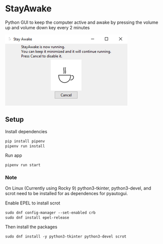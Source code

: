 # StayAwake
Python GUI to keep the computer active and awake by pressing the volume up and volume down key every 2 minutes

![App](images/app.png)

## Setup
Install dependencies
```
pip install pipenv
pipenv run install
```

Run app
```
pipenv run start
```

### Note
On Linux (Currently using Rocky 9) python3-tkinter, python3-devel, and scrot need to be installed for as dependences for pyautogui.

Enable EPEL to install scrot
```
sudo dnf config-manager --set-enabled crb
sudo dnf install epel-release
```
Then install the packages
```
sudo dnf install -y python3-tkinter python3-devel scrot
```